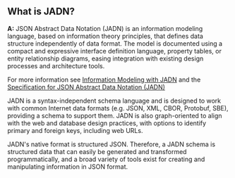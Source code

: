 ## **What is JADN?**
**A:** 
JSON Abstract Data Notation (JADN) is
an information modeling language, based on information theory principles, 
that defines data structure independently of data format.
The model is documented using a compact and expressive interface definition language, property tables, 
or entity relationship diagrams, easing integration with existing design processes and architecture tools.

For more information see [Information Modeling with JADN](https://github.com/oasis-tcs/openc2-jadn-im/blob/working/imjadn-v1.0-cn02.md) and 
the [Specification for JSON Abstract Data Notation (JADN)](https://docs.oasis-open.org/openc2/jadn/v1.0/jadn-v1.0.html)

JADN is a syntax-independent schema language 
and is designed to work with common Internet data formats (e.g. JSON, XML, CBOR, Protobuf, SBE), 
providing a schema to support them. 
JADN is also graph-oriented to align with the web and database design practices, with options to identify primary and foreign keys, including web URLs.

JADN's native format is structured JSON. 
Therefore, a JADN schema is structured data that can easily be generated and transformed programmatically,
and a broad variety of tools exist for creating and manipulating information in JSON format.

